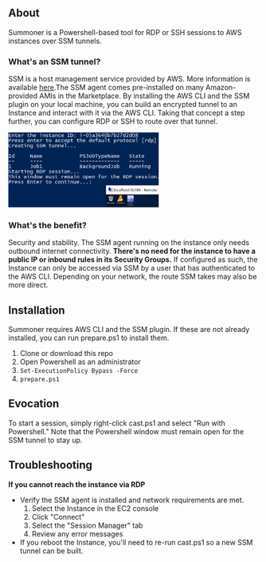 ## About
Summoner is a Powershell-based tool for RDP or SSH sessions to AWS instances over SSM tunnels.

### What's an SSM tunnel? 
SSM is a host management service provided by AWS. More information is available <a href="https://docs.aws.amazon.com/systems-manager/latest/userguide/what-is-systems-manager.html">here</a>.The SSM agent comes pre-installed on many Amazon-provided AMIs in the Marketplace. By installing the AWS CLI and the SSM plugin on your local machine, you can build an encrypted tunnel to an Instance and interact with it via the AWS CLI. Taking that concept a step further, you can configure RDP or SSH to route over that tunnel.

<img src="https://raw.githubusercontent.com/create-atl-delete/summoner/main/images/demo.png" width=60%>

### What's the benefit? 
Security and stability. The SSM agent running on the instance only needs outbound internet connectivity. **There's no need for the instance to have a public IP or inbound rules in its Security Groups.** If configured as such, the Instance can only be accessed via SSM by a user that has authenticated to the AWS CLI. Depending on your network, the route SSM takes may also be more direct. 

## Installation
Summoner requires AWS CLI and the SSM plugin. If these are not already installed, you can run prepare.ps1 to install them.
1. Clone or download this repo
2. Open Powershell as an administrator  
3. `Set-ExecutionPolicy Bypass -Force`
4. `prepare.ps1` 

## Evocation
To start a session, simply right-click cast.ps1 and select "Run with Powershell." Note that the Powershell window must remain open for the SSM tunnel to stay up. 

## Troubleshooting
**If you cannot reach the instance via RDP**
- Verify the SSM agent is installed and network requirements are met. 
    1. Select the Instance in the EC2 console
    2. Click "Connect"
    3. Select the "Session Manager" tab 
    4. Review any error messages 
- If you reboot the Instance, you'll need to re-run cast.ps1 so a new SSM tunnel can be built.